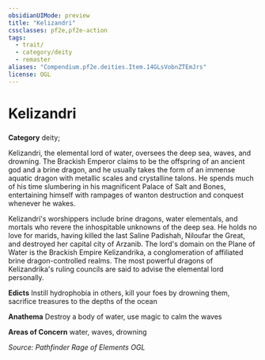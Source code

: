 ```yaml
---
obsidianUIMode: preview
title: "Kelizandri"
cssclasses: pf2e,pf2e-action
tags:
  - trait/
  - category/deity
  - remaster
aliases: "Compendium.pf2e.deities.Item.14GLsVobnZTEmJrs"
license: OGL
---
```

# Kelizandri

### 

**Category** deity; 




Kelizandri, the elemental lord of water, oversees the deep sea, waves, and drowning. The Brackish Emperor claims to be the offspring of an ancient god and a brine dragon, and he usually takes the form of an immense aquatic dragon with metallic scales and crystalline talons. He spends much of his time slumbering in his magnificent Palace of Salt and Bones, entertaining himself with rampages of wanton destruction and conquest whenever he wakes.

Kelizandri's worshippers include brine dragons, water elementals, and mortals who revere the inhospitable unknowns of the deep sea. He holds no love for marids, having killed the last Saline Padishah, Niloufar the Great, and destroyed her capital city of Arzanib. The lord's domain on the Plane of Water is the Brackish Empire Kelizandrika, a conglomeration of affiliated brine dragon-controlled realms. The most powerful dragons of Kelizandrika's ruling councils are said to advise the elemental lord personally.

**Edicts** Instill hydrophobia in others, kill your foes by drowning them, sacrifice treasures to the depths of the ocean

**Anathema** Destroy a body of water, use magic to calm the waves

**Areas of Concern** water, waves, drowning

*Source: Pathfinder Rage of Elements*
*OGL*